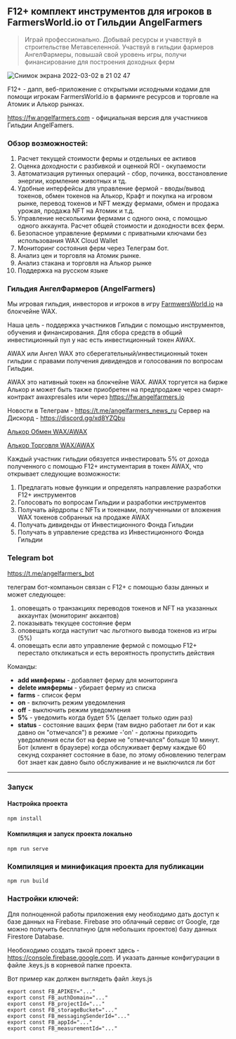 ## F12+ комплект инструментов для игроков в FarmersWorld.io от Гильдии AngelFarmers
> Играй профессионально.
> Добывай ресурсы и учавствуй в строительстве Метавселенной.
> Участвуй в гильдии фармеров АнгелФармеры, повышай свой уровень игры, получи финансирование для построения доходных ферм

![Снимок экрана 2022-03-02 в 21 02 47](https://user-images.githubusercontent.com/6615/156410931-bcb73461-9983-471f-9d1d-ed6ae6b3a946.png)

F12+ - дапп, веб-приложение с открытыми исходными кодами для помощи игрокам FarmersWorld.io в фарминге ресурсов и торговле на Атомик и Алькор рынках.

https://fw.angelfarmers.com - официальная версия для участников Гильдии AngelFamers.


### Обзор возможностей:
1. Расчет текущей стоимости фермы и отдельных ее активов
2. Оценка доходности с разбивкой и оценкой ROI - окупаемости
3. Автоматизация рутинных операций - сбор, починка, восстановление энергии, кормление животных и тд.
4. Удобные интерфейсы для управление фермой - вводы/вывод токенов, обмен токенов на Алькор, Крафт и покупка на игровом рынке, перевод токенов и NFT между фермами, обмен и продажа урожая, продажа NFT на Атомик и т.д.
5. Управление несколькими фермами с одного окна, с помощью одного аккаунта. Расчет общей стоимости и доходности всех ферм.
6. Безопасное управление фермими с приватными ключами без использования WAX Cloud Wallet
7. Мониторинг состояния ферм через Телеграм бот. 
8. Анализ цен и торговля на Атомик рынке.
9. Анализ стакана и торговля на Алькор рынке
10. Поддержка на русском языке


### Гильдия АнгелФармеров (AngelFarmers)
Мы игровая гильдия, инвесторов и игроков в игру [FarmwersWorld.io](https://farmersworld.io) на блокчейне WAX. 

Наша цель - поддержка участников Гильдии с помощью инструментов, обучения и финансирования.
Для сбора средств в общий инвестиционный пул у нас есть инвестиционный токен AWAX. 

AWAX или Ангел WAX это сберегательный/инвестиционный токен гильдии с правами получения дивидендов и голосования по вопросам Гильдии.

AWAX это нативный токен на блокчейне WAX. AWAX торгуется на бирже Алькор и может быть также приобретен на предпродаже через смарт-контракт awaxpresales или через https://fw.angelfarmers.io

Новости в Телеграм - https://t.me/angelfarmers_news_ru
Сервер на Дискорд - https://discord.gg/xd8YZQbu

[Алькор Обмен WAX/AWAX](https://wax.alcor.exchange/swap?output=WAX-eosio.token&input=AWAX-awaxdaotoken)

[Алькор Торговля WAX/AWAX](https://wax.alcor.exchange/trade/awax-awaxdaotoken_wax-eosio.token)

Каждый участник гильдии обязуется инвестировать 5% от дохода полученного с помощью F12+ инстументария в токен AWAX, что открывает следующие возможности:
1. Предлагать новые функции и определять направление разработки F12+ инструментов
2. Голосовать по вопросам Гильдии и разработки инструментов
3. Получать айрдропы с NFTs и токенами, полученными от вложения WAX токенов собранных на продаже AWAX
4. Получать дивиденды от Инвестиционного Фонда Гильдии
5. Получать в управление средства из Инвестиционного Фонда Гильдии


### Telegram bot
https://t.me/angelfarmers_bot 

телеграм бот-компаньон связан с F12+ с помощью базы данных и может следующее:
1. оповещать о транзакциях переводов токенов и NFT на указанных аккаунтах (мониторинг аккантов)
2. показывать текущее состояние ферм
3. оповещать когда наступит час льготного вывода токенов из игры (5%)
4. оповещать если авто управление фермой с помощью F12+ перестало откликаться и есть вероятность пропустить действия

Команды:
- **add имяфермы** - добавляет ферму для мониторинга 
- **delete имяфермы** - убирает ферму из списка 
- **farms** - список ферм 
- **on** - включить режим уведомления 
- **off** - выключить режим уведомления 
- **5%** - уведомить когда будет 5% (делает только один раз) 
- **status** - состояние ваших ферм (там видно работает ли бот и как давно он "отмечался") в режиме -'on' - должны приходить уведомления если бот на ферме не "отмечался" больше 10 минут. Бот (клиент в браузере) когда обслуживает ферму каждые 60 секунд сохраняет состояние в базе, по этому обновлению телеграм бот знает как давно было обслуживание и не выключился ли бот
----
### Запуск
#### Настройка проекта
```
npm install
```

#### Компиляция и запуск проекта локально
```
npm run serve
```

### Компиляция и минификация проекта для публикации
```
npm run build
```

### Настройки ключей:
Для полноценной работы приложения ему необходимо дать доступ к базе данных на Firebase. Firebase это облачный сервис от Google, где можно получить бесплатную (для небольших проектов) базу данных Firestore Database.

Необоходимо создать такой проект здесь - https://console.firebase.google.com. И указать данные конфигурации в файле .keys.js в корневой папке проекта. 

Вот пример как должен выглядеть файл .keys.js

```
export const FB_APIKEY="..."
export const FB_authDomain="..."
export const FB_projectId="..."
export const FB_storageBucket="..."
export const FB_messagingSenderId="..."
export const FB_appId="..."
export const FB_measurementId="..."
```
